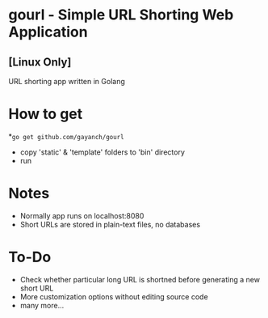 # gourl - Simple URL Shorting Web Application
## [Linux Only]

URL shorting app written in Golang 

# How to get
*`go get github.com/gayanch/gourl`
* copy 'static' & 'template' folders to 'bin' directory
* run

# Notes
* Normally app runs on localhost:8080
* Short URLs are stored in plain-text files, no databases

# To-Do
* Check whether particular long URL is shortned before generating a new short URL
* More customization options without editing source code
* many more...
